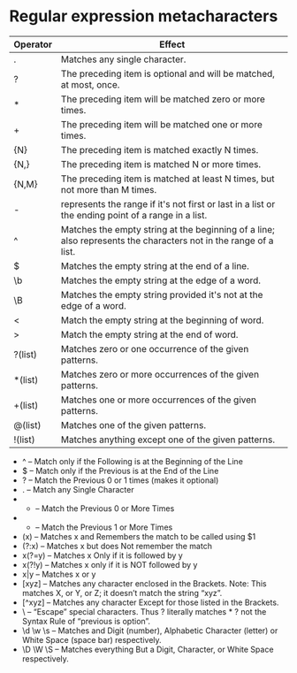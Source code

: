 # Regular expression metacharacters

| Operator	| Effect
| --        | --     
|.	| Matches any single character.
|?	| The preceding item is optional and will be matched, at most, once.|
|*	| The preceding item will be matched zero or more times.
|+	| The preceding item will be matched one or more times.
|{N}| The preceding item is matched exactly N times.
|{N,}| The preceding item is matched N or more times.
|{N,M} | The preceding item is matched at least N times, but not more than M times.
|-	| represents the range if it's not first or last in a list or the ending point of a range in a list.
|^	| Matches the empty string at the beginning of a line; also represents the characters not in the range of a list.
|$	| Matches the empty string at the end of a line.
|\b	| Matches the empty string at the edge of a word.
|\B	| Matches the empty string provided it's not at the edge of a word.
|\<	| Match the empty string at the beginning of word.
|\>	| Match the empty string at the end of word.
|?(list) | Matches zero or one occurrence of the given patterns.
|*(list) | Matches zero or more occurrences of the given patterns.
|+(list) | Matches one or more occurrences of the given patterns.
|@(list) | Matches one of the given patterns.
|!(list) | Matches anything except one of the given patterns.

* ^ – Match only if the Following is at the Beginning of the Line
* $ – Match only if the Previous is at the End of the Line
* ? – Match the Previous 0 or 1 times (makes it optional)
* . – Match any Single Character
* * – Match the Previous 0 or More Times
* + – Match the Previous 1 or More Times
* (x) – Matches x and Remembers the match to be called using $1
* (?:x) – Matches x but does Not remember the match
* x(?=y) – Matches x Only if it is followed by y
* x(?!y) – Matches x only if it is NOT followed by y
* x|y – Matches x or y
* [xyz] – Matches any character enclosed in the Brackets. 
Note: This matches X, or Y, or Z; it doesn’t match the string “xyz”.
* [^xyz] – Matches any character Except for those listed in the Brackets.
* \ – “Escape” special characters. Thus \? literally matches * ? not the Syntax Rule of “previous is option”.
* \d \w \s – Matches and Digit (number), Alphabetic Character (letter) or White Space (space bar) respectively.
* \D \W \S – Matches everything But a Digit, Character, or White Space respectively.